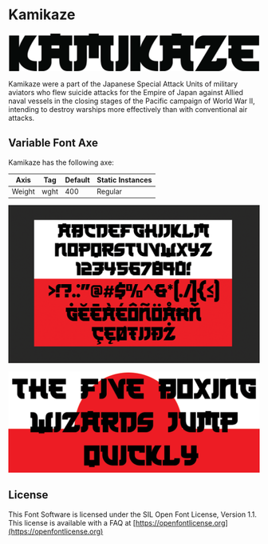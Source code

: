 # Kamikaze
![Image](documentation/image1.png)

Kamikaze were a part of the Japanese Special Attack Units of military aviators who flew suicide attacks for the Empire of Japan against Allied naval vessels in the closing stages of the Pacific campaign of World War II, intending to destroy warships more effectively than with conventional air attacks. 

## Variable Font Axe

Kamikaze has the following axe:

Axis | Tag | Default | Static Instances
--- | --- | --- | ---
Weight | wght | 400 | Regular

![Image](documentation/image2.png)

![Image](documentation/image3.png)

## License

This Font Software is licensed under the SIL Open Font License, Version 1.1.
This license is available with a FAQ at [https://openfontlicense.org](https://openfontlicense.org)
